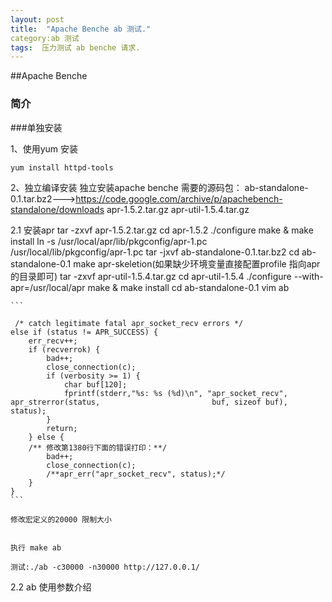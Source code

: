 ```yaml
---
layout: post
title:  "Apache Benche ab 测试."
category:ab 测试
tags:  压力测试 ab benche 请求.
---
```


##Apache Benche

### 简介


###单独安装

1、使用yum 安装

```
yum install httpd-tools

```

2、独立编译安装
	独立安装apache benche 需要的源码包：
	ab-standalone-0.1.tar.bz2--->https://code.google.com/archive/p/apachebench-standalone/downloads
	apr-1.5.2.tar.gz
	apr-util-1.5.4.tar.gz
	
2.1 安装apr
	tar -zxvf apr-1.5.2.tar.gz
	cd apr-1.5.2 
	./configure
	make & make install
	ln -s /usr/local/apr/lib/pkgconfig/apr-1.pc /usr/local/lib/pkgconfig/apr-1.pc
	tar -jxvf ab-standalone-0.1.tar.bz2
	cd ab-standalone-0.1
	make apr-skeletion(如果缺少环境变量直接配置profile 指向apr 的目录即可)
	tar -zxvf apr-util-1.5.4.tar.gz
	cd apr-util-1.5.4
	./configure --with-apr=/usr/local/apr
	make & make install
	cd ab-standalone-0.1
	vim ab
		
		
	
	```

	 /* catch legitimate fatal apr_socket_recv errors */
    else if (status != APR_SUCCESS) {
        err_recv++;
        if (recverrok) {
            bad++;
            close_connection(c);
            if (verbosity >= 1) {
                char buf[120];
                fprintf(stderr,"%s: %s (%d)\n", "apr_socket_recv", apr_strerror(status, 						buf, sizeof buf), 				status);
            }
            return;
        } else {
        /**	修改第1380行下面的错误打印：**/
            bad++;
            close_connection(c);
            /**apr_err("apr_socket_recv", status);*/
        }
    }
	```
	
	修改宏定义的20000 限制大小
	
	
	执行 make ab 
	
	测试:./ab -c30000 -n30000 http://127.0.0.1/
	
2.2 ab 使用参数介绍
	
	
	
	
	
		
		
		
		
		
	






